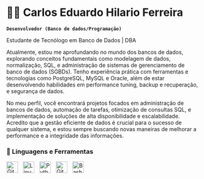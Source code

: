 # 🏄‍♂️ Carlos Eduardo Hilario Ferreira

**`Desenvolvedor (Banco de dados/Programação)`**

Estudante de Tecnólogo em Banco de Dados | DBA

Atualmente, estou me aprofundando no mundo dos bancos de dados, explorando conceitos fundamentais como modelagem de dados, normalização, SQL, e administração de sistemas de gerenciamento de banco de dados (SGBDs). Tenho experiência prática com ferramentas e tecnologias como PostgreSQL, MySQL e Oracle, além de estar desenvolvendo habilidades em performance tuning, backup e recuperação, e segurança de dados.

No meu perfil, você encontrará projetos focados em administração de bancos de dados, automação de tarefas, otimização de consultas SQL, e implementação de soluções de alta disponibilidade e escalabilidade. Acredito que a gestão eficiente de dados é crucial para o sucesso de qualquer sistema, e estou sempre buscando novas maneiras de melhorar a performance e a integridade das informações.

### 🧰 Linguagens e Ferramentas

<img align="left" alt="Git" width="30px" style="padding-right:10px;" src="https://cdn.jsdelivr.net/gh/devicons/devicon/icons/git/git-original.svg" />
<img align="left" alt="Linux" width="30px" style="padding-right:10px;" src="https://cdn.jsdelivr.net/gh/devicons/devicon/icons/linux/linux-original.svg" />
<img align="left" alt="Python" width="30px" style="padding-right:10px;" src="https://cdn.jsdelivr.net/gh/devicons/devicon/icons/python/python-plain.svg" />
<img align="left" alt="GitHub" width="30px" style="padding-right:10px;" src="https://cdn.jsdelivr.net/gh/devicons/devicon/icons/github/github-original.svg" />
<img align="left" alt="Bash" width="30px" style="padding-right:10px;" src="https://cdn.jsdelivr.net/gh/devicons/devicon/icons/bash/bash-original.svg" />
<br />
